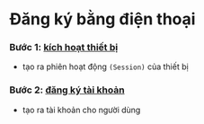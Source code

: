 # Đăng ký bằng điện thoại
### Bước 1: [kích hoạt thiết bị](../endpoints/auth-by-phone/authorize-by-phone.md)
 - tạo ra phiên hoạt động `(Session)` của thiết bị
### Bước 2: [đăng ký tài khoản](../endpoints/auth-by-phone/register-by-phone.md)
 - tạo ra tài khoản cho người dùng
